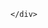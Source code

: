 <html lang="en">
<head>
    <meta charset="UTF-8">
    <title>Document</title>
</head>
<body>
    <div>   
    
    </div>
</body>
</html>
